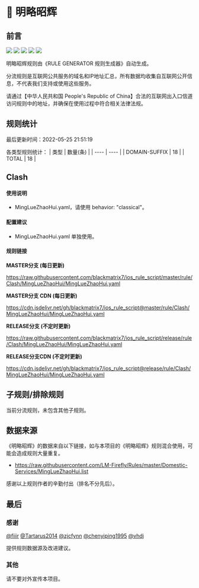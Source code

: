 # 🧸 明略昭辉

## 前言

![](https://shields.io/badge/-移除重复规则-ff69b4) ![](https://shields.io/badge/-DOMAIN与DOMAIN--SUFFIX合并-green) ![](https://shields.io/badge/-DOMAIN--SUFFIX间合并-critical) ![](https://shields.io/badge/-DOMAIN--SUFFIX与DOMAIN--KEYWORD合并-blue) ![](https://shields.io/badge/-IP--CIDR(6)合并-blueviolet) 

明略昭辉规则由《RULE GENERATOR 规则生成器》自动生成。

分流规则是互联网公共服务的域名和IP地址汇总，所有数据均收集自互联网公开信息，不代表我们支持或使用这些服务。

请通过【中华人民共和国 People's Republic of China】合法的互联网出入口信道访问规则中的地址，并确保在使用过程中符合相关法律法规。

## 规则统计

最后更新时间：2022-05-25 21:51:19

各类型规则统计：
| 类型 | 数量(条)  | 
| ---- | ----  |
| DOMAIN-SUFFIX | 18  | 
| TOTAL | 18  | 


## Clash 

#### 使用说明
- MingLueZhaoHui.yaml，请使用 behavior: "classical"。

#### 配置建议
- MingLueZhaoHui.yaml 单独使用。

#### 规则链接
**MASTER分支 (每日更新)**

https://raw.githubusercontent.com/blackmatrix7/ios_rule_script/master/rule/Clash/MingLueZhaoHui/MingLueZhaoHui.yaml

**MASTER分支 CDN (每日更新)**

https://cdn.jsdelivr.net/gh/blackmatrix7/ios_rule_script@master/rule/Clash/MingLueZhaoHui/MingLueZhaoHui.yaml

**RELEASE分支 (不定时更新)**

https://raw.githubusercontent.com/blackmatrix7/ios_rule_script/release/rule/Clash/MingLueZhaoHui/MingLueZhaoHui.yaml

**RELEASE分支CDN (不定时更新)**

https://cdn.jsdelivr.net/gh/blackmatrix7/ios_rule_script@release/rule/Clash/MingLueZhaoHui/MingLueZhaoHui.yaml

## 子规则/排除规则


当前分流规则，未包含其他子规则。

## 数据来源

《明略昭辉》的数据来自以下链接，如与本项目的《明略昭辉》规则混合使用，可能会造成规则大量重复。

- https://raw.githubusercontent.com/LM-Firefly/Rules/master/Domestic-Services/MingLueZhaoHui.list


感谢以上规则作者的辛勤付出（排名不分先后）。

## 最后

### 感谢

[@fiiir](https://github.com/fiiir) [@Tartarus2014](https://github.com/Tartarus2014) [@zjcfynn](https://github.com/zjcfynn) [@chenyiping1995](https://github.com/chenyiping1995) [@vhdj](https://github.com/vhdj)

提供规则数据源及改进建议。

### 其他

请不要对外宣传本项目。